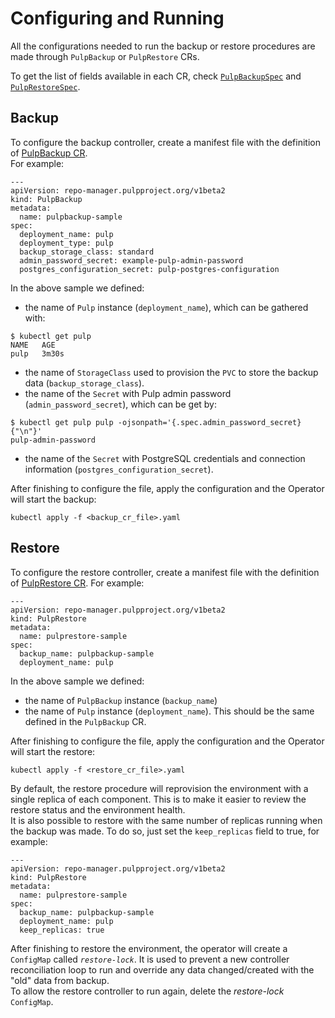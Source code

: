 # Configuring and Running


All the configurations needed to run the backup or restore procedures are made through `PulpBackup` or `PulpRestore` CRs.

To get the list of fields available in each CR, check [`PulpBackupSpec`](/pulp_operator/backup/#pulpbackupspec) and [`PulpRestoreSpec`](/pulp_operator/restore/#pulprestorespec).

## Backup

To configure the backup controller, create a manifest file with the definition of [PulpBackup CR](/pulp_operator/backup/#pulpbackupspec).  
For example:
```
---
apiVersion: repo-manager.pulpproject.org/v1beta2
kind: PulpBackup
metadata:
  name: pulpbackup-sample
spec:
  deployment_name: pulp
  deployment_type: pulp
  backup_storage_class: standard
  admin_password_secret: example-pulp-admin-password
  postgres_configuration_secret: pulp-postgres-configuration
```

In the above sample we defined:

* the name of `Pulp` instance (`deployment_name`), which can be gathered with:
```
$ kubectl get pulp
NAME   AGE
pulp   3m30s
```

* the name of `StorageClass` used to provision the `PVC` to store the backup data (`backup_storage_class`).
* the name of the `Secret` with Pulp admin password (`admin_password_secret`), which can be get by:
```
$ kubectl get pulp pulp -ojsonpath='{.spec.admin_password_secret}{"\n"}'
pulp-admin-password
```

* the name of the `Secret` with PostgreSQL credentials and connection information (`postgres_configuration_secret`).

After finishing to configure the file, apply the configuration and the Operator will start the backup:
```
kubectl apply -f <backup_cr_file>.yaml
```


## Restore


To configure the restore controller, create a manifest file with the definition of [PulpRestore CR](/pulp_operator/restore/#pulprestorespec).
For example:
```
---
apiVersion: repo-manager.pulpproject.org/v1beta2
kind: PulpRestore
metadata:
  name: pulprestore-sample
spec:
  backup_name: pulpbackup-sample
  deployment_name: pulp
```

In the above sample we defined:

* the name of `PulpBackup` instance (`backup_name`)
* the name of `Pulp` instance (`deployment_name`). This should be the same defined in the `PulpBackup` CR.

After finishing to configure the file, apply the configuration and the Operator will start the restore:
```
kubectl apply -f <restore_cr_file>.yaml
```

By default, the restore procedure will reprovision the environment with a single replica of each component. This is to make it easier to review the restore status and the environment health.  
It is also possible to restore with the same number of replicas running when the backup was made. To do so, just set the `keep_replicas` field to true, for example:
```
---
apiVersion: repo-manager.pulpproject.org/v1beta2
kind: PulpRestore
metadata:
  name: pulprestore-sample
spec:
  backup_name: pulpbackup-sample
  deployment_name: pulp
  keep_replicas: true
```


After finishing to restore the environment, the operator will create a `ConfigMap` called *`restore-lock`*. It is used to prevent a new controller reconciliation loop to run and override any data changed/created with the "old" data from backup.  
To allow the restore controller to run again, delete the *restore-lock* `ConfigMap`.